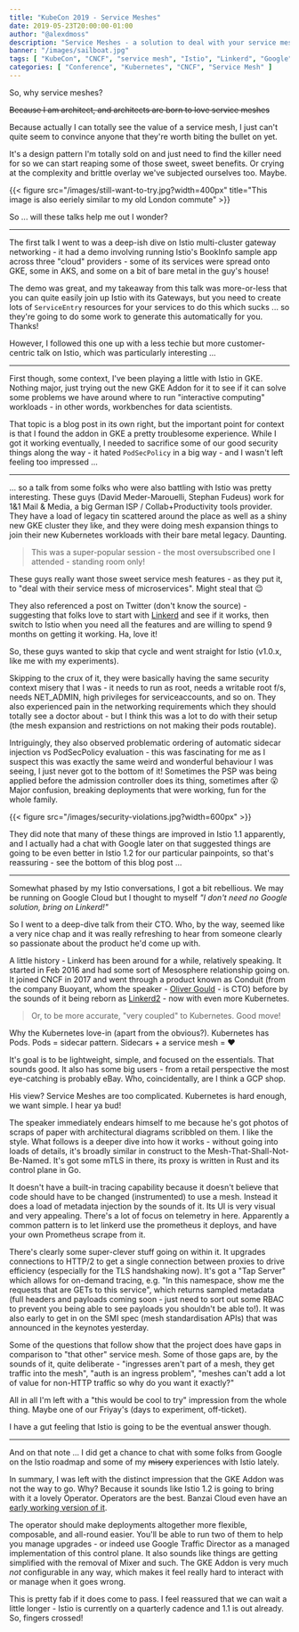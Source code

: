 ```yaml
---
title: "KubeCon 2019 - Service Meshes"
date: 2019-05-23T20:00:00-01:00
author: "@alexdmoss"
description: "Service Meshes - a solution to deal with your service mess of microservices"
banner: "/images/sailboat.jpg"
tags: [ "KubeCon", "CNCF", "service mesh", "Istio", "Linkerd", "Google" ]
categories: [ "Conference", "Kubernetes", "CNCF", "Service Mesh" ]
---
```


So, why service meshes?

~~Because I am architect, and architects are born to love service meshes~~

Because actually I can totally see the value of a service mesh, I just can't quite seem to convince anyone that they're worth biting the bullet on yet.

It's a design pattern I'm totally sold on and just need to find the killer need for so we can start reaping some of those sweet, sweet benefits. Or crying at the complexity and brittle overlay we've subjected ourselves too. Maybe.

{{< figure src="/images/still-want-to-try.jpg?width=400px" title="This image is also eeriely similar to my old London commute" >}}

So ... will these talks help me out I wonder?

---

The first talk I went to was a deep-ish dive on Istio multi-cluster gateway networking - it had a demo involving running Istio's BookInfo sample app across three "cloud" providers - some of its services were spread onto GKE, some in AKS, and some on a bit of bare metal in the guy's house!

The demo was great, and my takeaway from this talk was more-or-less that you can quite easily join up Istio with its Gateways, but you need to create lots of `ServiceEntry` resources for your services to do this which sucks ... so they're going to do some work to generate this automatically for you. Thanks!

However, I followed this one up with a less techie but more customer-centric talk on Istio, which was particularly interesting ...

---

First though, some context, I've been playing a little with Istio in GKE. Nothing major, just trying out the new GKE Addon for it to see if it can solve some problems we have around where to run "interactive computing" workloads - in other words, workbenches for data scientists.

That topic is a blog post in its own right, but the important point for context is that I found the addon in GKE a pretty troublesome experience. While I got it working eventually, I needed to sacrifice some of our good security things along the way - it hated `PodSecPolicy` in a big way - and I wasn't left feeling too impressed ...

---

... so a talk from some folks who were also battling with Istio was pretty interesting. These guys (David Meder-Marouelli, Stephan Fudeus) work for 1&1 Mail & Media, a big German ISP / Collab+Productivity tools provider. They have a load of legacy tin scattered around the place as well as a shiny new GKE cluster they like, and they were doing mesh expansion things to join their new Kubernetes workloads with their bare metal legacy. Daunting.

> This was a super-popular session - the most oversubscribed one I attended - standing room only!

These guys really want those sweet service mesh features - as they put it, to "deal with their service mess of microservices". Might steal that :wink:

They also referenced a post on Twitter (don't know the source) - suggesting that folks love to start with [Linkerd](https://linkerd.io) and see if it works, then switch to Istio when you need all the features and are willing to spend 9 months on getting it working. Ha, love it!

So, these guys wanted to skip that cycle and went straight for Istio (v1.0.x, like me with my experiments).

Skipping to the crux of it, they were basically having the same security context misery that I was - it needs to run as root, needs a writable root f/s, needs NET_ADMIN, high privileges for serviceaccounts, and so on. They also experienced pain in the networking requirements which they should totally see a doctor about - but I think this was a lot to do with their setup (the mesh expansion and restrictions on not making their pods routable).

Intriguingly, they also observed problematic ordering of automatic sidecar injection vs PodSecPolicy evaluation - this was fascinating for me as I suspect this was exactly the same weird and wonderful behaviour I was seeing, I just never got to the bottom of it! Sometimes the PSP was being applied before the admission controller does its thing, sometimes after :open_mouth: Major confusion, breaking  deployments that were working, fun for the whole family.

{{< figure src="/images/security-violations.jpg?width=600px" >}}

They did note that many of these things are improved in Istio 1.1 apparently, and I actually had a chat with Google later on that suggested things are going to be even better in Istio 1.2 for our particular painpoints, so that's reassuring - see the bottom of this blog post ...

---

Somewhat phased by my Istio conversations, I got a bit rebellious. We may be running on Google Cloud but I thought to myself *"I don't need no Google solution, bring on Linkerd!"*

So I went to a deep-dive talk from their CTO. Who, by the way, seemed like a very nice chap and it was really refreshing to hear from someone clearly so passionate about the product he'd come up with.

A little history - Linkerd has been around for a while, relatively speaking. It started in Feb 2016 and had some sort of Mesosphere relationship going on. It joined CNCF in 2017 and went through a product known as Conduit (from the company Buoyant, whom the speaker - [Oliver Gould](https://twitter.com/olix0r?lang=en) - is CTO) before by the sounds of it being reborn as [Linkerd2](https://blog.linkerd.io/2018/09/18/announcing-linkerd-2-0/) - now with even more Kubernetes.

> Or, to be more accurate, "very coupled" to Kubernetes. Good move!

Why the Kubernetes love-in (apart from the obvious?). Kubernetes has Pods. Pods = sidecar pattern. Sidecars + a service mesh = :heart:

It's goal is to be lightweight, simple, and focused on the essentials. That sounds good. It also has some big users - from a retail perspective the most eye-catching is probably eBay. Who, coincidentally, are I think a GCP shop.

His view? Service Meshes are too complicated. Kubernetes is hard enough, we want simple. I hear ya bud!

The speaker immediately endears himself to me because he's got photos of scraps of paper with architectural diagrams scribbled on them. I like the style. What follows is a deeper dive into how it works - without going into loads of details, it's broadly similar in construct to the Mesh-That-Shall-Not-Be-Named. It's got some mTLS in there, its proxy is written in Rust and its control plane in Go.

It doesn't have a built-in tracing capability because it doesn't believe that code should have to be changed (instrumented) to use a mesh. Instead it does a load of metadata injection by the sounds of it. Its UI is very visual and very appealing. There's a lot of focus on telemetry in here. Apparently a common pattern is to let linkerd use the prometheus it deploys, and have your own Prometheus scrape from it.

There's clearly some super-clever stuff going on within it. It upgrades connections to HTTP/2 to get a single connection between proxies to drive efficiency (especially for the TLS handshaking now). It's got a "Tap Server" which allows for on-demand tracing, e.g. "In this namespace, show me the requests that are GETs to this service", which returns sampled metadata (full headers and payloads coming soon - just need to sort out some RBAC to prevent you being able to see payloads you shouldn't be able to!). It was also early to get in on the SMI spec (mesh standardisation APIs) that was announced in the keynotes yesterday.

Some of the questions that follow show that the project does have gaps in comparison to "that other" service mesh. Some of those gaps are, by the sounds of it, quite deliberate - "ingresses aren't part of a mesh, they get traffic into the mesh", "auth is an ingress problem", "meshes can't add a lot of value for non-HTTP traffic so why do you want it exactly?"

All in all I'm left with a "this would be cool to try" impression from the whole thing. Maybe one of our Friyay's (days to experiment, off-ticket).

I have a gut feeling that Istio is going to be the eventual answer though.

---

And on that note ... I did get a chance to chat with some folks from Google on the Istio roadmap and some of my ~~misery~~ experiences with Istio lately.

In summary, I was left with the distinct impression that the GKE Addon was not the way to go. Why? Because it sounds like Istio 1.2 is going to bring with it a lovely Operator. Operators are the best. Banzai Cloud even have an [early working version of it](https://github.com/banzaicloud/istio-operator).

The operator should make deployments altogether more flexible, composable, and all-round easier. You'll be able to run two of them to help you manage upgrades - or indeed use Google Traffic Director as a managed implementation of this control plane. It also sounds like things are getting simplified with the removal of Mixer and such. The GKE Addon is very much *not* configurable in any way, which makes it feel really hard to interact with or manage when it goes wrong.

This is pretty fab if it does come to pass. I feel reassured that we can wait a little longer - Istio is currently on a quarterly cadence and 1.1 is out already. So, fingers crossed!
